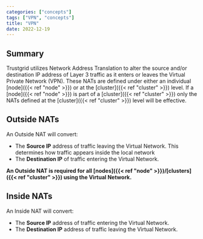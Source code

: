 ```yaml
---
categories: ["concepts"]
tags: ["VPN", "concepts"]
title: "VPN"
date: 2022-12-19
---
```


## Summary
Trustgrid utilizes Network Address Translation to alter the source and/or destination IP address of Layer 3 traffic as it enters or leaves the Virtual Private Network (VPN). These NATs are defined under either an individual [node]({{< ref "node" >}}) or at the [cluster]({{< ref "cluster" >}}) level. If a [node]({{< ref "node" >}}) is part of a [cluster]({{< ref "cluster" >}}) only the NATs defined at the [cluster]({{< ref "cluster" >}}) level will be effective.

## Outside NATs
An Outside NAT will convert:

- The **Source IP** address of traffic leaving the Virtual Network. This determines how traffic appears inside the local network 
- The **Destination IP** of traffic entering the Virtual Network.

**An Outside NAT is required for all [nodes]({{< ref "node" >}})/[clusters]({{< ref "cluster" >}}) using the Virtual Network.**

## Inside NATs
An Inside NAT will convert:

- The **Source IP** address of traffic entering the Virtual Network. 
- The **Destination IP** address of traffic leaving the Virtual Network. 



